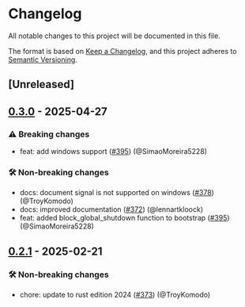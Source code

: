 # Changelog

<!--
This file is automatically generated by our release process.
DO NOT edit it directly.
If you want to add a change log entry for this package,
please create a new file in /changes.d/<pr-number>.toml
Refer to the [README.md](/changes.d/README.md) for more information.
-->

All notable changes to this project will be documented in this file.

The format is based on [Keep a Changelog](https://keepachangelog.com/en/1.0.0/),
and this project adheres to [Semantic Versioning](https://semver.org/spec/v2.0.0.html).

## [Unreleased]

## [0.3.0](https://github.com/ScuffleCloud/scuffle/compare/scuffle-signal-v0.2.1...scuffle-signal-v0.3.0) - 2025-04-27

### ⚠️ Breaking changes

- feat: add windows support ([#395](https://github.com/scufflecloud/scuffle/pull/395)) (@SimaoMoreira5228)

### 🛠️ Non-breaking changes

- docs: document signal is not supported on windows ([#378](https://github.com/scufflecloud/scuffle/pull/378)) (@TroyKomodo)
- docs: improved documentation ([#372](https://github.com/scufflecloud/scuffle/pull/372)) (@lennartkloock)
- feat: added block_global_shutdown function to bootstrap ([#395](https://github.com/scufflecloud/scuffle/pull/395)) (@SimaoMoreira5228)

## [0.2.1](https://github.com/ScuffleCloud/scuffle/compare/scuffle-signal-v0.2.0...scuffle-signal-v0.2.1) - 2025-02-21

### 🛠️ Non-breaking changes

- chore: update to rust edition 2024 ([#373](https://github.com/scufflecloud/scuffle/pull/373)) (@TroyKomodo)
